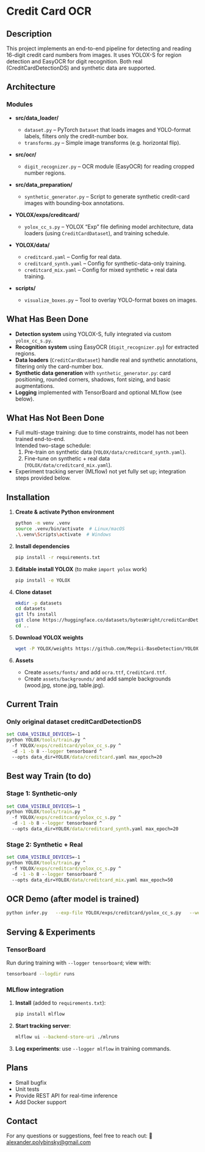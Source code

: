 # Credit Card OCR

## Description
This project implements an end-to-end pipeline for detecting and reading 16-digit credit card numbers from images. It uses YOLOX-S for region detection and EasyOCR for digit recognition. Both real (CreditCardDetectionDS) and synthetic data are supported.

## Architecture

### Modules

- **src/data_loader/**
  - `dataset.py` – PyTorch `Dataset` that loads images and YOLO-format labels, filters only the credit-number box.
  - `transforms.py` – Simple image transforms (e.g. horizontal flip).

- **src/ocr/**
  - `digit_recognizer.py` – OCR module (EasyOCR) for reading cropped number regions.

- **src/data_preparation/**
  - `synthetic_generator.py` – Script to generate synthetic credit-card images with bounding-box annotations.

- **YOLOX/exps/creditcard/**
  - `yolox_cc_s.py` – YOLOX “Exp” file defining model architecture, data loaders (using `CreditCardDataset`), and training schedule.

- **YOLOX/data/**
  - `creditcard.yaml` – Config for real data.
  - `creditcard_synth.yaml` – Config for synthetic-data-only training.
  - `creditcard_mix.yaml` – Config for mixed synthetic + real data training.

- **scripts/**
  - `visualize_boxes.py` – Tool to overlay YOLO-format boxes on images.

## What Has Been Done
- **Detection system** using YOLOX-S, fully integrated via custom `yolox_cc_s.py`.
- **Recognition system** using EasyOCR (`digit_recognizer.py`) for extracted regions.
- **Data loaders** (`CreditCardDataset`) handle real and synthetic annotations, filtering only the card-number box.
- **Synthetic data generation** with `synthetic_generator.py`: card positioning, rounded corners, shadows, font sizing, and basic augmentations.
- **Logging** implemented with TensorBoard and optional MLflow (see below).

## What Has Not Been Done
- Full multi-stage training: due to time constraints, model has not been trained end-to-end.  
  Intended two-stage schedule:
  1. Pre-train on synthetic data (`YOLOX/data/creditcard_synth.yaml`).
  2. Fine-tune on synthetic + real data (`YOLOX/data/creditcard_mix.yaml`).
- Experiment tracking server (MLflow) not yet fully set up; integration steps provided below.

## Installation

1. **Create & activate Python environment**  
   ```bash
   python -m venv .venv
   source .venv/bin/activate  # Linux/macOS
   .\.venv\Scripts\activate  # Windows
   ```

2. **Install dependencies**  
   ```bash
   pip install -r requirements.txt
   ```

3. **Editable install YOLOX** (to make `import yolox` work)  
   ```bash
   pip install -e YOLOX
   ```

4. **Clone dataset**  
   ```bash
   mkdir -p datasets
   cd datasets
   git lfs install
   git clone https://huggingface.co/datasets/bytesWright/creditCardDetectionDS
   cd ..
   ```

5. **Download YOLOX weights**  
   ```bash
   wget -P YOLOX/weights https://github.com/Megvii-BaseDetection/YOLOX/releases/download/0.1.1/yolox_s.pth
   ```

6. **Assets**  
   - Create `assets/fonts/` and add `ocra.ttf`, `CreditCard.ttf`.  
   - Create `assets/backgrounds/` and add sample backgrounds (wood.jpg, stone.jpg, table.jpg).

## Current Train
### Only original dataset creditCardDetectionDS
```cmd
set CUDA_VISIBLE_DEVICES=-1
python YOLOX/tools/train.py ^
  -f YOLOX/exps/creditcard/yolox_cc_s.py ^
  -d -1 -b 8 --logger tensorboard ^
  --opts data_dir=YOLOX/data/creditcard.yaml max_epoch=20
```

## Best way Train (to do)
### Stage 1: Synthetic-only
```cmd
set CUDA_VISIBLE_DEVICES=-1
python YOLOX/tools/train.py ^
  -f YOLOX/exps/creditcard/yolox_cc_s.py ^
  -d -1 -b 8 --logger tensorboard ^
  --opts data_dir=YOLOX/data/creditcard_synth.yaml max_epoch=20
```

### Stage 2: Synthetic + Real
```cmd
set CUDA_VISIBLE_DEVICES=-1
python YOLOX/tools/train.py ^
  -f YOLOX/exps/creditcard/yolox_cc_s.py ^
  -d -1 -b 8 --logger tensorboard ^
  --opts data_dir=YOLOX/data/creditcard_mix.yaml max_epoch=50
```

## OCR Demo (after model is trained)
```bash
python infer.py   --exp-file YOLOX/exps/creditcard/yolox_cc_s.py   --weights YOLOX/weights/yolox_s.pth   --image-path path/to/card.jpg   --output-path out/demo.jpg   --conf 0.3
```

## Serving & Experiments

### TensorBoard
Run during training with `--logger tensorboard`; view with:
```bash
tensorboard --logdir runs
```

### MLflow integration
1. **Install** (added to `requirements.txt`):  
   ```bash
   pip install mlflow
   ```
2. **Start tracking server**:
   ```bash
   mlflow ui --backend-store-uri ./mlruns
   ```
3. **Log experiments**: use `--logger mlflow` in training commands.

## Plans
- Small bugfix
- Unit tests
- Provide REST API for real-time inference
- Add Docker support

## Contact
For any questions or suggestions, feel free to reach out: 📧 [alexander.polybinsky@gmail.com]()